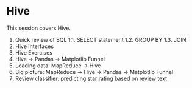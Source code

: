 # Hive

This session covers Hive.

1. Quick review of SQL
1.1. SELECT statement
1.2. GROUP BY
1.3. JOIN
3. Hive Interfaces
4. Hive Exercises
5. Hive -> Pandas -> Matplotlib Funnel
6. Loading data: MapReduce -> Hive 
6. Big picture: MapReduce -> Hive -> Pandas -> Matplotlib Funnel 
7. Review classifier: predicting star rating based on review text
 



